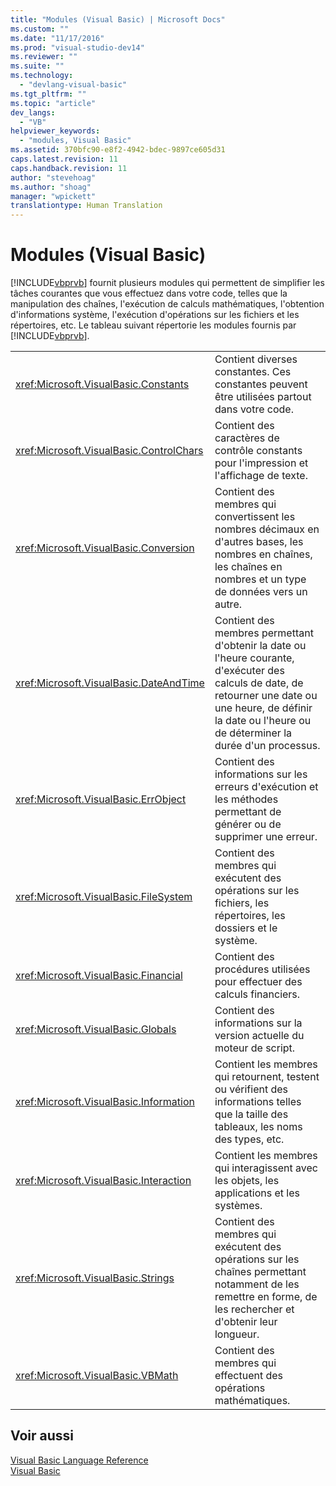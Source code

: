 ```yaml
---
title: "Modules (Visual Basic) | Microsoft Docs"
ms.custom: ""
ms.date: "11/17/2016"
ms.prod: "visual-studio-dev14"
ms.reviewer: ""
ms.suite: ""
ms.technology: 
  - "devlang-visual-basic"
ms.tgt_pltfrm: ""
ms.topic: "article"
dev_langs: 
  - "VB"
helpviewer_keywords: 
  - "modules, Visual Basic"
ms.assetid: 370bfc90-e8f2-4942-bdec-9897ce605d31
caps.latest.revision: 11
caps.handback.revision: 11
author: "stevehoag"
ms.author: "shoag"
manager: "wpickett"
translationtype: Human Translation
---
```

# Modules (Visual Basic)
[!INCLUDE[vbprvb](../../csharp/programming-guide/concepts/linq/includes/vbprvb_md.md)] fournit plusieurs modules qui permettent de simplifier les tâches courantes que vous effectuez dans votre code, telles que la manipulation des chaînes, l'exécution de calculs mathématiques, l'obtention d'informations système, l'exécution d'opérations sur les fichiers et les répertoires, etc.  Le tableau suivant répertorie les modules fournis par [!INCLUDE[vbprvb](../../csharp/programming-guide/concepts/linq/includes/vbprvb_md.md)].  
  
|||  
|-|-|  
|<xref:Microsoft.VisualBasic.Constants>|Contient diverses constantes.  Ces constantes peuvent être utilisées partout dans votre code.|  
|<xref:Microsoft.VisualBasic.ControlChars>|Contient des caractères de contrôle constants pour l'impression et l'affichage de texte.|  
|<xref:Microsoft.VisualBasic.Conversion>|Contient des membres qui convertissent les nombres décimaux en d'autres bases, les nombres en chaînes, les chaînes en nombres et un type de données vers un autre.|  
|<xref:Microsoft.VisualBasic.DateAndTime>|Contient des membres permettant d'obtenir la date ou l'heure courante, d'exécuter des calculs de date, de retourner une date ou une heure, de définir la date ou l'heure ou de déterminer la durée d'un processus.|  
|<xref:Microsoft.VisualBasic.ErrObject>|Contient des informations sur les erreurs d'exécution et les méthodes permettant de générer ou de supprimer une erreur.|  
|<xref:Microsoft.VisualBasic.FileSystem>|Contient des membres qui exécutent des opérations sur les fichiers, les répertoires, les dossiers et le système.|  
|<xref:Microsoft.VisualBasic.Financial>|Contient des procédures utilisées pour effectuer des calculs financiers.|  
|<xref:Microsoft.VisualBasic.Globals>|Contient des informations sur la version actuelle du moteur de script.|  
|<xref:Microsoft.VisualBasic.Information>|Contient les membres qui retournent, testent ou vérifient des informations telles que la taille des tableaux, les noms des types, etc.|  
|<xref:Microsoft.VisualBasic.Interaction>|Contient les membres qui interagissent avec les objets, les applications et les systèmes.|  
|<xref:Microsoft.VisualBasic.Strings>|Contient des membres qui exécutent des opérations sur les chaînes permettant notamment de les remettre en forme, de les rechercher et d'obtenir leur longueur.|  
|<xref:Microsoft.VisualBasic.VBMath>|Contient des membres qui effectuent des opérations mathématiques.|  
  
## Voir aussi  
 [Visual Basic Language Reference](../../visual-basic/language-reference/index.md)   
 [Visual Basic](../../visual-basic/index.md)
